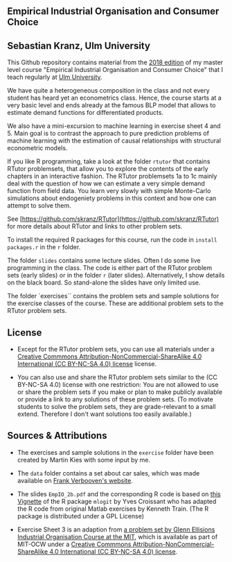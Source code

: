## Empirical Industrial Organisation and Consumer Choice
## Sebastian Kranz, Ulm University


This Github repository contains material from the [2018 edition](https://www.uni-ulm.de/mawi/mawi-wiwi/forschung-und-lehre/lehrveranstaltungen/sommersemester-2018/empirical-industrial-organization-and-consumer-choice/) of my master level course "Empirical Industrial Organisation and Consumer Choice" that I teach regularly at [Ulm University](https://www.uni-ulm.de/en/).

We have quite a heterogeneous composition in the class and not every student has heard yet an econometrics class. Hence, the course starts at a very basic level and ends already at the famous BLP model that allows to estimate demand functions for differentiated products.

We also have a mini-excursion to machine learning in exercise sheet 4 and 5. Main goal is to contrast the approach to pure prediction problems of machine learning  with the estimation of causal relationships with structural econometric models.

If you like R programming, take a look at the folder `rtutor` that contains RTutor problemsets, that allow you to explore the contents of the early chapters in an interactive fashion. The RTutor problemsets 1a to 1c  mainly deal with the question of how we can estimate a very simple demand function from field data. You learn very slowly with simple Monte-Carlo simulations about endogeniety problems in this context and how one can attempt to solve them.

See [https://github.com/skranz/RTutor](https://github.com/skranz/RTutor) for more details about RTutor and links to other problem sets.


To install the required R packages for this course, run the code in `install packages.r` in the `r` folder.

The folder `slides` contains some lecture slides. Often I do some live programming in the class. The code is either part of the RTutor problem sets (early slides) or in the folder `r` (later slides). Alternatively, I show details on the black board. So stand-alone the slides have only limited use.

The folder `exercises`` contains the problem sets and sample solutions for the exercise classes of the course. These are additional problem sets to the RTutor problem sets.

## License

- Except for the RTutor problem sets, you can use all materials under a [Creative Commmons Attribution-NonCommercial-ShareAlike 4.0 International (CC BY-NC-SA 4.0) license](https://ocw.mit.edu/terms/#cc) license.

- You can also use and share the RTutor problem sets similar to the (CC BY-NC-SA 4.0) license with one restriction: You are not allowed to use or share the problem sets if you make or plan to make publicly available or provide a link to any solutions of these problem sets. (To motivate students to solve the problem sets, they are grade-relevant to a small extend. Therefore I don't want solutions too easily available.)


## Sources & Attributions

- The exercises and sample solutions in the `exercise` folder have been created by Martin Kies with some input by me.

- The `data` folder contains a set about car sales, which was made available on [Frank Verbooven's website](https://sites.google.com/site/frankverbo/data-and-software).

- The slides `EmpIO_2b.pdf` and the corresponding R code is based on [this Vignette](https://cran.r-project.org/web/packages/mlogit/vignettes/Exercises.pdf) of the R package `mlogit` by Yves Croissant who has adapted the R code from original Matlab exercises by Kenneth Train. (The R package is distributed under a GPL License)

- Exercise Sheet 3 is an adaption from [a problem set by Glenn Ellisions Industrial Organisation Course at the MIT](https://ocw.mit.edu/courses/economics/14-271-industrial-organization-i-fall-2005/assignments/ps2.pdf), which is available as part of MIT-OCW under a [Creative Commmons Attribution-NonCommercial-ShareAlike 4.0 International (CC BY-NC-SA 4.0) license](https://ocw.mit.edu/terms/#cc).
